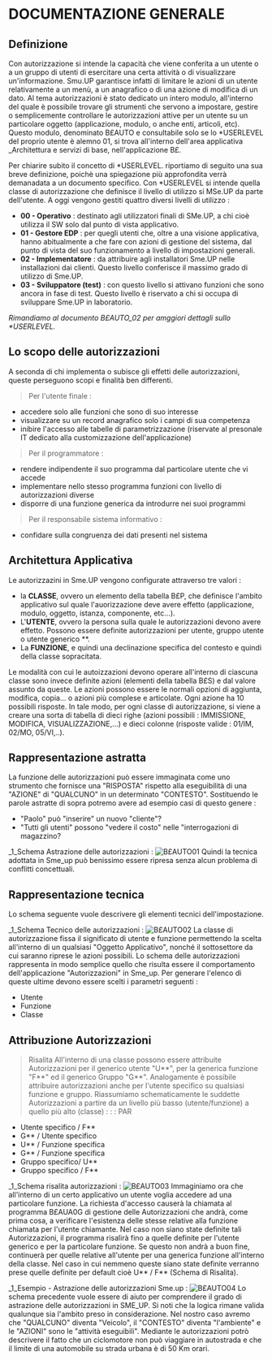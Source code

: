 # DOCUMENTAZIONE GENERALE

## Definizione
Con autorizzazione si intende la capacità che viene conferita a un utente o a un gruppo di utenti di esercitare una certa attività o di visualizzare un'informazione. Smu.UP garantisce infatti di limitare le azioni di un utente relativamente a un menù, a un anagrafico o di  una azione di modifica di un dato.
Al tema autorizzazioni è stato dedicato un intero modulo, all'interno del quale è possibile trovare gli strumenti che servono a impostare, gestire o semplicemente controllare le autorizzazioni attive per un utente su un particolare oggetto (applicazione, modulo, o anche enti, articoli, etc). Questo modulo, denominato B£AUTO e consultabile solo se lo *USERLEVEL del proprio utente è alemno 01, si trova all'interno dell'area applicativa _Architettura e servizi di base, nell'applicazione B£.

Per chiarire subito il concetto di  *USERLEVEL. riportiamo di seguito una sua breve definizione, poichè una spiegazione più approfondita verrà demanadata a un documento specifico.
Con *USERLEVEL si intende quella classe di autorizzazione che definisce il livello di utilizzo si MSe.UP da parte dell'utente. A oggi vengono gestiti quattro diversi livelli di utilizzo : 

* **00 - Operativo** :  destinato agli utilizzatori finali di SMe.UP, a chi cioè utilizza il SW solo dal punto di vista applicativo.
* **01 - Gestore EDP** :  per quegli utenti che, oltre a una visione applicativa, hanno abitualmente a che fare con azioni di gestione del sistema, dal punto di vista del suo funzionamento a livello di impostazioni generali.
* **02 - Implementatore** :  da attribuire agli installatori Sme.UP nelle installazioni dai clienti. Questo livello conferisce il massimo grado di utilizzo di Sme.UP.
* **03 - Sviluppatore (test)** :  con questo livello si attivano funzioni che sono ancora in fase di test. Questo livello è riservato a chi si occupa di sviluppare Sme.UP  in laboratorio.

_Rimandiamo al documento B£AUTO_02 per amggiori dettagli sullo *USERLEVEL._

## Lo scopo delle autorizzazioni
A seconda di chi implementa o subisce gli effetti delle autorizzazioni, queste perseguono scopi e finalità ben differenti.
>Per l'utente finale : 
* accedere solo alle funzioni che sono di suo interesse
* visualizzare su un record anagrafico solo i campi di sua competenza
* inibire l'accesso alle tabelle di parametrizzazione (riservate al presonale IT dedicato alla customizzazione dell'applicazione)
>Per il programmatore : 
* rendere indipendente il suo programma dal particolare utente che vi accede
* implementare nello stesso programma funzioni con livello di autorizzazioni diverse
* disporre di una funzione generica da introdurre nei suoi programmi
>Per il responsabile sistema informativo : 
* confidare sulla congruenza dei dati presenti nel sistema


## Architettura Applicativa
Le autorizzazini in Sme.UP vengono configurate attraverso tre valori : 

- la **CLASSE**, ovvero un elemento della tabella B£P, che definisce l'ambito applicativo sul quale l'auorizzazione deve avere effetto (applicazione, modulo, oggetto, istanza, componente, etc...).
- L'**UTENTE**, ovvero la persona sulla quale le autorizzazioni devono avere effetto. Possono essere definite autorizzazioni per utente, gruppo utente o utente generico **.
- La **FUNZIONE**, e quindi una declinazione specifica del contesto e quindi della classe sopracitata.

Le modalità con cui le autoizzazioni devono operare all'interno di ciascuna classe sono invece definite azioni (elementi della tabella B£S) e dal valore assunto da queste.
Le azioni possono essere le normali opzioni di aggiunta, modifica, copia... o azioni più complese e articolate. Ogni azione ha 10 possibili risposte. In tale modo, per ogni classe di autorizzazione, si viene a creare una sorta di tabella di dieci righe (azioni possibili :  IMMISSIONE, MODIFICA, VISUALIZZAZIONE,...) e dieci colonne (risposte valide :  01/IM, 02/MO, 05/VI,..).



## Rappresentazione astratta
La funzione delle autorizzazioni può essere immaginata come uno strumento che fornisce una "RISPOSTA" rispetto alla eseguibilità di una "AZIONE" di "QUALCUNO" in un determinato "CONTESTO".
Sostituendo le parole astratte di sopra potremo avere ad esempio casi di questo genere : 

- "Paolo" può "inserire" un nuovo "cliente"?
- "Tutti gli utenti" possono "vedere il costo" nelle "interrogazioni di magazzino?

_1_Schema Astrazione delle autorizzazioni : 
![B£AUTO01](http://localhost:3000/immagini/B£AUTO_01/BXAUTO01.png)
Quindi la tecnica adottata in Sme_up può benissimo essere ripresa senza alcun problema di conflitti concettuali.

## Rappresentazione tecnica
Lo schema seguente vuole descrivere gli elementi tecnici dell'impostazione.

_1_Schema Tecnico delle autorizzazioni : 
![B£AUTO02](http://localhost:3000/immagini/B£AUTO_01/BXAUTO02.png)
La classe di autorizzazione fissa il significato di utente e funzione permettendo la scelta all'interno di un qualsiasi "Oggetto Applicativo", nonché il sottosettore da cui saranno riprese le azioni possibili.
Lo schema delle autorizzazioni rappresenta in modo semplice quello che risulta essere il comportamento dell'applicazione "Autorizzazioni" in Sme_up.
Per generare l'elenco di queste ultime devono essere scelti i parametri seguenti  : 

- Utente
- Funzione
- Classe


## Attribuzione Autorizzazioni
>Risalita
All'interno di una classe possono essere attribuite Autorizzazioni per il generico utente "U**", per la generica funzione "F**" ed il generico Gruppo "G**".
Analogamente è possibile attribuire autorizzazioni anche per l'utente specifico su qualsiasi funzione e gruppo.
Riassumiamo schematicamente le suddette Autorizzazioni a partire da un livello più basso (utente/funzione) a quello più alto (classe) : 
 :  : PAR
- Utente specifico / F**
- G** / Utente specifico
- U** / Funzione specifica
- G** / Funzione specifica
- Gruppo specifico/ U**
- Gruppo specifico / F**


_1_Schema risalita autorizzazioni : 
![B£AUTO03](http://localhost:3000/immagini/B£AUTO_01/BXAUTO03.png)
Immaginiamo ora che all'interno di un certo applicativo un utente voglia accedere ad una particolare funzione.
La richiesta d'accesso causerà la chiamata al programma B£AUA0G di gestione delle Autorizzazioni che andrà, come prima cosa, a verificare l'esistenza delle stesse relative alla funzione chiamata per l'utente chiamante.
Nel caso non siano state definite tali Autorizzazioni, il programma risalirà fino a quelle definite per l'utente generico e per la particolare funzione.
Se questo non andrà a buon fine, continuerà per quelle relative all'utente per una generica funzione all'interno della classe.
Nel caso in cui nemmeno queste siano state definite verranno prese quelle definite per default cioè U** / F** (Schema di Risalita).

_1_Esempio - Astrazione delle autorizzazioni Sme.up : 
![B£AUTO04](http://localhost:3000/immagini/B£AUTO_01/BXAUTO04.png)
Lo schema precedente vuole essere di aiuto per comprendere il grado di astrazione delle autorizzazioni in SME_UP. Si noti che la logica rimane valida qualunque sia l'ambito preso in considerazione. Nel nostro caso avremo che "QUALCUNO" diventa "Veicolo", il "CONTESTO" diventa "l'ambiente" e le "AZIONI" sono le "attività eseguibili". Mediante le autorizzazioni potrò descrivere il fatto che un ciclomotore non può viaggiare in autostrada e che il limite di una automobile su strada urbana è di 50 Km orari.

